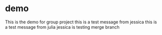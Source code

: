# demo
This is the demo for group project
this is a test message from jessica
this is a test message from julia
jessica is testing merge branch
